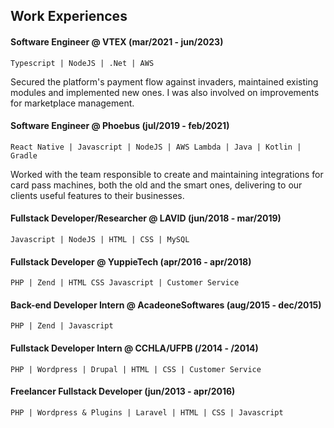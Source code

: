 ## Work Experiences

#### Software Engineer @ VTEX (mar/2021 - jun/2023)

`Typescript | NodeJS | .Net | AWS`

Secured the platform's payment flow against invaders, maintained existing modules and implemented new ones. I was also involved on improvements for marketplace management.

#### Software Engineer @ Phoebus (jul/2019 - feb/2021)

`React Native | Javascript | NodeJS | AWS Lambda | Java | Kotlin | Gradle`

Worked with the team responsible to create and maintaining integrations for card pass machines, both the old and the smart ones, delivering to our clients useful features to their businesses.

#### Fullstack Developer/Researcher @ LAVID (jun/2018 - mar/2019)

`Javascript | NodeJS | HTML | CSS | MySQL`

#### Fullstack Developer @ YuppieTech (apr/2016 - apr/2018)

`PHP | Zend | HTML CSS Javascript | Customer Service`

#### Back-end Developer Intern @ AcadeoneSoftwares (aug/2015 - dec/2015)

`PHP | Zend | Javascript`

#### Fullstack Developer Intern @ CCHLA/UFPB (/2014 - /2014)

`PHP | Wordpress | Drupal | HTML | CSS | Customer Service`

#### Freelancer Fullstack Developer (jun/2013 - apr/2016)

`PHP | Wordpress & Plugins | Laravel | HTML | CSS | Javascript`
